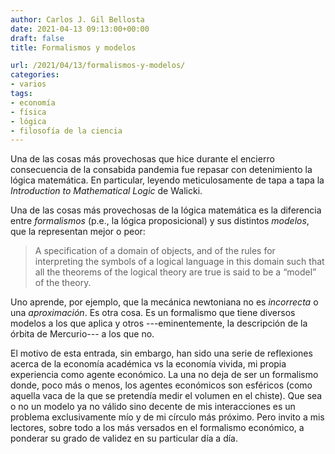 ```yaml
---
author: Carlos J. Gil Bellosta
date: 2021-04-13 09:13:00+00:00
draft: false
title: Formalismos y modelos

url: /2021/04/13/formalismos-y-modelos/
categories:
- varios
tags:
- economía
- física
- lógica
- filosofía de la ciencia
---
```


Una de las cosas más provechosas que hice durante el encierro consecuencia de la consabida pandemia fue repasar con detenimiento la lógica matemática. En particular, leyendo meticulosamente de tapa a tapa  la _Introduction to Mathematical Logic_ de Walicki.

Una de las cosas más provechosas de la lógica matemática es la diferencia entre _formalismos_ (p.e., la lógica proposicional) y sus distintos _modelos_, que la representan mejor o peor:

>A specification of a domain of objects, and of the rules for interpreting the symbols of a logical language in this domain such that all the theorems of the logical theory are true is said to be a “model” of the theory.

Uno aprende, por ejemplo, que la mecánica newtoniana no es _incorrecta_ o una _aproximación_. Es otra cosa. Es un formalismo que tiene diversos modelos a los que aplica y otros ---eminentemente, la descripción de la órbita de Mercurio--- a los que no.

El motivo de esta entrada, sin embargo, han sido una serie de reflexiones acerca de la economía académica vs la economía vivida, mi propia experiencia como agente económico. La una no deja de ser un formalismo donde, poco más o menos, los agentes económicos son esféricos (como aquella vaca de la que se pretendía medir el volumen en el chiste). Que sea o no un modelo ya no válido sino decente de mis interacciones es un problema exclusivamente mío y de mi círculo más próximo. Pero invito a mis lectores, sobre todo a los más versados en el formalismo económico, a ponderar su grado de validez en su particular día a día.